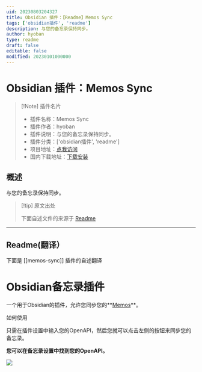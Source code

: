 ```yaml
---
uid: 20230803204327
title: Obsidian 插件：【Readme】Memos Sync
tags: ['obsidian插件', 'readme']
description: 与您的备忘录保持同步。
author: hyoban
type: readme
draft: false
editable: false
modified: 20230101000000
---
```


# Obsidian 插件：Memos Sync

> [!Note] 插件名片
> - 插件名称：Memos Sync
> - 插件作者：hyoban
> - 插件说明：与您的备忘录保持同步。
> - 插件分类：['obsidian插件', 'readme']
> - 项目地址：[点我访问](https://github.com/hyoban/obsidian-memos-plugin)
> - 国内下载地址：[下载安装](https://pkmer.cn/products/plugin/pluginMarket/?memos-sync)

## 概述

与您的备忘录保持同步。



> [!tip] 原文出处
> 
>下面自述文件的来源于 [Readme](https://ghproxy.net/https://raw.githubusercontent.com/hyoban/obsidian-memos-plugin/main/README.md)
> 

---

## Readme(翻译）

下面是 [[memos-sync]] 插件的自述翻译


# Obsidian备忘录插件

一个用于Obsidian的插件，允许您同步您的**[Memos](https://usememos.com/)**。

如何使用

只需在插件设置中输入您的OpenAPI，然后您就可以点击左侧的按钮来同步您的备忘录。

**您可以在备忘录设置中找到您的OpenAPI。**

![](./docs/images/Pasted%20image%2020230517095059.png)



